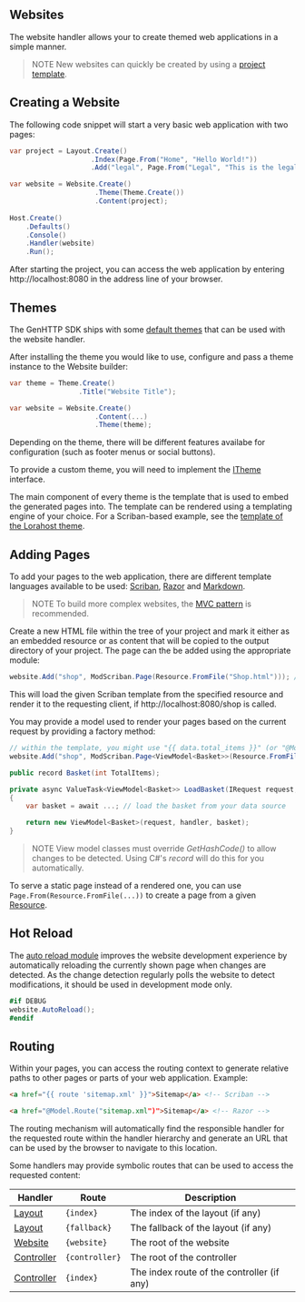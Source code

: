 ﻿## Websites

The website handler allows your to create themed web applications in a simple manner.

> <span class="note">NOTE</span> New websites can quickly be created by using a [project template](./templates).

## Creating a Website

The following code snippet will start a very basic web application with two pages:

```csharp
var project = Layout.Create()
                    .Index(Page.From("Home", "Hello World!"))
                    .Add("legal", Page.From("Legal", "This is the legal page"));

var website = Website.Create()
                     .Theme(Theme.Create())
                     .Content(project);
                        
Host.Create()
    .Defaults()
    .Console()
    .Handler(website)
    .Run();
```

 After starting the project, you can access the web application by entering http://localhost:8080
in the address line of your browser.

## Themes

The GenHTTP SDK ships with some [default themes](https://github.com/Kaliumhexacyanoferrat/GenHTTP.Themes) 
that can be used with the website handler.

After installing the theme you would like to use, configure and pass a theme instance to the Website builder:

```csharp
var theme = Theme.Create()
                 .Title("Website Title");

var website = Website.Create()
                     .Content(...)
                     .Theme(theme);
```

Depending on the theme, there will be different features availabe for configuration (such as footer menus or social buttons).

To provide a custom theme, you will need to implement the
[ITheme](https://github.com/Kaliumhexacyanoferrat/GenHTTP/blob/master/API/Content/Websites/ITheme.cs) interface.

The main component of every theme is the template that is used to embed the generated pages into. The template can be rendered
using a templating engine of your choice. For a Scriban-based example, see the
[template of the Lorahost theme](https://github.com/Kaliumhexacyanoferrat/GenHTTP.Themes/blob/master/Lorahost/Template.html).

## Adding Pages

To add your pages to the web application, there are different template languages available
to be used: [Scriban](https://www.nuget.org/packages/GenHTTP.Modules.Scriban/),
[Razor](https://www.nuget.org/packages/GenHTTP.Modules.Razor/) and [Markdown](https://www.nuget.org/packages/GenHTTP.Modules.Markdown/).

> <span class="note">NOTE</span> To build more complex websites, the [MVC pattern](./controllers) is recommended. 

Create a new HTML file within the tree of your project and mark it either as an embedded resource
or as content that will be copied to the output directory of your project. The page can the be
added using the appropriate module:

```csharp
website.Add("shop", ModScriban.Page(Resource.FromFile("Shop.html"))); // or ModRazor, ModMarkdown
```

This will load the given Scriban template from the specified resource and render it to the
requesting client, if http://localhost:8080/shop is called.

You may provide a model used to render your pages based on the current request
by providing a factory method:

```csharp
// within the template, you might use "{{ data.total_items }}" (or "@Model.Data.TotalItems" in Razor) to access your view model
website.Add("shop", ModScriban.Page<ViewModel<Basket>>(Resource.FromFile("./Shop.html"), LoadBasket));

public record Basket(int TotalItems);

private async ValueTask<ViewModel<Basket>> LoadBasket(IRequest request, IHandler handler) 
{
    var basket = await ...; // load the basket from your data source

    return new ViewModel<Basket>(request, handler, basket);
}
```

> <span class="note">NOTE</span> View model classes must override <i>GetHashCode()</i> to allow changes to be detected. Using C#'s <i>record</i> will do this for you automatically. 

To serve a static page instead of a rendered one, you can use `Page.From(Resource.FromFile(...))` to
create a page from a given [Resource](./resources).

## Hot Reload

The [auto reload module](https://www.nuget.org/packages/GenHTTP.Modules.AutoReload/) improves 
the website development experience by automatically reloading the currently shown page when 
changes are detected. As the change detection regularly polls the website to detect modifications,
it should be used in development mode only.

```csharp
#if DEBUG
website.AutoReload();
#endif
```

## Routing

Within your pages, you can access the routing context to generate relative paths
to other pages or parts of your web application. Example:

```html
<a href="{{ route 'sitemap.xml' }}">Sitemap</a> <!-- Scriban -->
```

```html
<a href="@Model.Route("sitemap.xml")">Sitemap</a> <!-- Razor -->
```

 The routing mechanism will automatically find the responsible handler for the requested
route within the handler hierarchy and generate an URL that can be used by the
browser to navigate to this location.

Some handlers may provide symbolic routes that can be used to access the requested content:

| Handler        | Route           | Description  |
| ------------- |-------------| -----|
| [Layout](./layouting)     | `{index}` | The index of the layout (if any) |
| [Layout](./layouting)     | `{fallback}` | The fallback of the layout (if any) |
| [Website](./websites)     | `{website}` | The root of the website |
| [Controller](./controllers)     | `{controller}` | The root of the controller |
| [Controller](./controllers)     | `{index}` | The index route of the controller (if any) |

